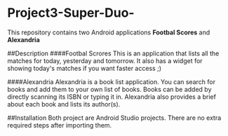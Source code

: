 # Project3-Super-Duo-
This repository contains two Android applications **Footbal Scores** and **Alexandria**

##Description
####Footbal Scrores
This is an application that lists all the matches for today, yesterday and tomorrow. It also has a widget for showing today's matches if you want faster access ;)

####Alexandria
Alexandria is a book list application. You can search for books and add them to your own list of books. Books can be added by directly scanning its ISBN or typing it in. Alexandria also provides a brief about each book and lists its author(s).

  
   

##Installation
Both project are Android Studio projects. There are no extra required steps after importing them.
